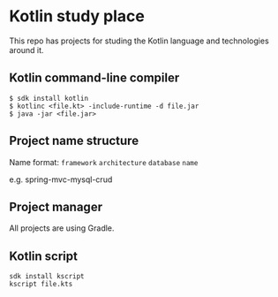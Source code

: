 # Kotlin study place

This repo has projects for studing the Kotlin language and technologies around it.

## Kotlin command-line compiler

```shell
$ sdk install kotlin
$ kotlinc <file.kt> -include-runtime -d file.jar
$ java -jar <file.jar>
```

## Project name structure

Name format: `framework` `architecture` `database` `name`

e.g. spring-mvc-mysql-crud

## Project manager

All projects are using Gradle.

## Kotlin script

```shell
sdk install kscript
kscript file.kts
```
